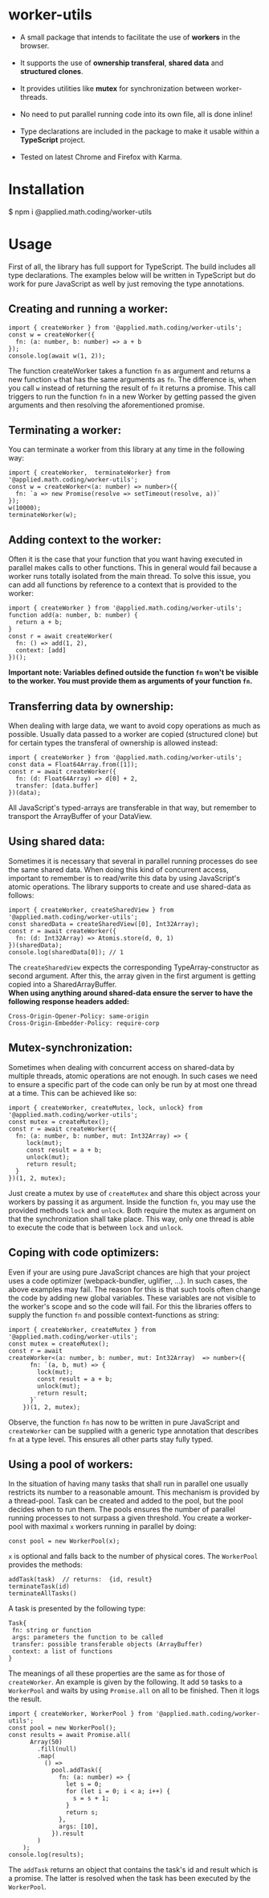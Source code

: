 # worker-utils
* A small package that intends to facilitate the use of <b>workers</b> in the browser.<br><br>
* It supports the use of <b>ownership transferal</b>, <b>shared data</b> and <b>structured clones</b>.<br><br>
* It provides utilities like <b>mutex</b> for synchronization between worker-threads.<br><br>
* No need to put parallel running code into its own file, all is done inline!<br><br>
* Type declarations are included in the package to make it usable within a <b>TypeScript</b> project.<br><br>
* Tested on latest Chrome and Firefox with Karma.

# Installation
$ npm i @applied.math.coding/worker-utils

# Usage
First of all, the library has full support for TypeScript. The build includes all type declarations.
The examples below will be written in TypeScript but do work for pure JavaScript as well by just removing the type annotations.

## Creating and running a worker:
```
import { createWorker } from '@applied.math.coding/worker-utils';
const w = createWorker({
  fn: (a: number, b: number) => a + b
});
console.log(await w(1, 2));
```
The function createWorker takes a function ```fn``` as argument and returns a new function ```w``` that has the same arguments as ```fn```.
The difference is, when you call ```w``` instead of returning the result of ```fn``` it returns a promise. This call triggers to run the function ```fn```
in a new Worker by getting passed the given arguments and then resolving the aforementioned promise.
## Terminating a worker:
You can terminate a worker from this library at any time in the following way:
```
import { createWorker,  terminateWorker} from '@applied.math.coding/worker-utils';
const w = createWorker<(a: number) => number>({
  fn: `a => new Promise(resolve => setTimeout(resolve, a))`
});
w(10000);
terminateWorker(w);
```
## Adding context to the worker:
Often it is the case that your function that you want having executed in parallel makes calls to other functions. 
This in general would fail because a worker runs totally isolated from the main thread. 
To solve this issue, you can add all functions by reference to a context that is provided to the worker:
```
import { createWorker } from '@applied.math.coding/worker-utils';
function add(a: number, b: number) {
  return a + b;
}
const r = await createWorker(
  fn: () => add(1, 2),
  context: [add]
})();
```
<b>Important note: Variables defined outside the function ```fn``` won't be visible to the worker. You must provide them as arguments of your function ```fn```.</b>
## Transferring data by ownership:
When dealing with large data, we want to avoid copy operations as much as possible.
Usually data passed to a worker are copied (structured clone) but for certain types the transferal of ownership is allowed instead:
```
import { createWorker } from '@applied.math.coding/worker-utils';
const data = Float64Array.from([1]);
const r = await createWorker({
  fn: (d: Float64Array) => d[0] + 2,
  transfer: [data.buffer]
})(data);
```
All JavaScript's typed-arrays are transferable in that way, but remember to transport the ArrayBuffer of your DataView.
## Using shared data:
Sometimes it is necessary that several in parallel running processes do see the same shared data. 
When doing this kind of concurrent access, important to remember is to read/write this data by using JavaScript's atomic operations.
The library supports to create and use shared-data as follows:
```
import { createWorker, createSharedView } from '@applied.math.coding/worker-utils';
const sharedData = createSharedView([0], Int32Array);
const r = await createWorker({
  fn: (d: Int32Array) => Atomis.store(d, 0, 1)
})(sharedData);
console.log(sharedData[0]); // 1
```
The ```createSharedView``` expects the corresponding TypeArray-constructor as second argument. 
After this, the array given in the first argument is getting copied into a SharedArrayBuffer.
<br><b>When using anything around shared-data ensure the server to have the following response headers added:</b>
```
Cross-Origin-Opener-Policy: same-origin
Cross-Origin-Embedder-Policy: require-corp
```
## Mutex-synchronization:
Sometimes when dealing with concurrent access on shared-data by multiple threads, atomic operations are not enough. 
In such cases we need to ensure a specific part of the code can only be run by at most one thread at a time. This can be achieved like so:
```
import { createWorker, createMutex, lock, unlock} from '@applied.math.coding/worker-utils';
const mutex = createMutex();
const r = await createWorker({
  fn: (a: number, b: number, mut: Int32Array) => {
     lock(mut);
     const result = a + b;
     unlock(mut);
     return result;
  }
})(1, 2, mutex);
```
Just create a mutex by use of ```createMutex``` and share this object across your workers by passing it as argument.
Inside the function ```fn```, you may use the provided methods ```lock``` and ```unlock```.
Both require the mutex as argument on that the synchronization shall take place.
This way, only one thread is able to execute the code that is between ```lock``` and ```unlock```.
## Coping with code optimizers:
Even if your are using pure JavaScript chances are high that your project uses a code optimizer (webpack-bundler, uglifier, …). 
In such cases, the above examples may fail. The reason for this is that such tools often change the code by adding new global variables. 
These variables are not visible to the worker's scope and so the code will fail.
For this the libraries offers to supply the function ```fn``` and possible context-functions as string:
```
import { createWorker, createMutex } from '@applied.math.coding/worker-utils';
const mutex = createMutex();
const r = await 
createWorker<(a: number, b: number, mut: Int32Array)  => number>({
      fn: `(a, b, mut) => {
        lock(mut);
        const result = a + b;
        unlock(mut);
        return result;
      }`
    })(1, 2, mutex);
```
Observe, the function ```fn``` has now to be written in pure JavaScript and ```createWorker``` can be supplied with 
a generic type annotation that describes ```fn``` at a type level. This ensures all other parts stay fully typed.
## Using a pool of workers:
In the situation of having many tasks that shall run in parallel one usually restricts its number to a  reasonable amount. 
This mechanism is provided by a thread-pool. Task can be created and added to the pool, but the pool decides when to run them. 
The pools ensures the number of parallel running processes to not surpass a given threshold.
You create a worker-pool with maximal ```x``` workers running in parallel by doing:
```
const pool = new WorkerPool(x);
```
```x``` is optional and falls back to the number of physical cores.
The ```WorkerPool``` provides the methods:
```
addTask(task)  // returns:  {id, result}
terminateTask(id)
terminateAllTasks()
```
A task is presented by the following type:
```
Task{
 fn: string or function
 args: parameters the function to be called
 transfer: possible transferable objects (ArrayBuffer)
 context: a list of functions
}
```
The meanings  of all these properties are the same as for those of ```createWorker```.
An example is given by the following. It add ```50``` tasks to a ```WorkerPool``` and waits by using ```Promise.all``` on all to be finished. Then it logs the result.
```
import { createWorker, WorkerPool } from '@applied.math.coding/worker-utils';
const pool = new WorkerPool();
const results = await Promise.all(
      Array(50)
        .fill(null)
        .map(
          () =>
            pool.addTask({
              fn: (a: number) => {
                let s = 0;
                for (let i = 0; i < a; i++) {
                  s = s + 1;
                }
                return s;
              },
              args: [10],
            }).result
        )
    );
console.log(results);
```
The ```addTask``` returns an object that contains the task's id and result which is a promise. The latter is resolved when the task has been executed by the ```WorkerPool```.
